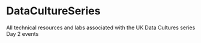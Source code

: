 # DataCultureSeries
All technical resources and labs associated with the UK Data Cultures series Day 2 events
